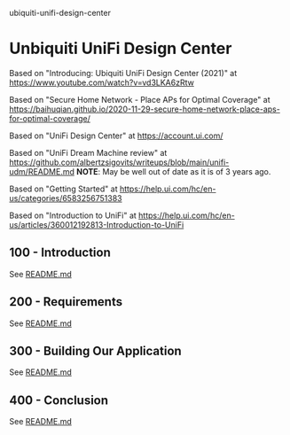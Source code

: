 ubiquiti-unifi-design-center
# Unbiquiti UniFi Design Center

Based on "Introducing: Ubiquiti UniFi Design Center (2021)" at https://www.youtube.com/watch?v=vd3LKA6zRtw

Based on "Secure Home Network - Place APs for Optimal Coverage" at https://baihuqian.github.io/2020-11-29-secure-home-network-place-aps-for-optimal-coverage/

Based on "UniFi Design Center" at https://account.ui.com/

Based on "UniFi Dream Machine review" at https://github.com/albertzsigovits/writeups/blob/main/unifi-udm/README.md **NOTE**: May be well out of date as it is of 3 years ago.

Based on "Getting Started" at https://help.ui.com/hc/en-us/categories/6583256751383

Based on "Introduction to UniFi" at https://help.ui.com/hc/en-us/articles/360012192813-Introduction-to-UniFi

## 100 - Introduction

See [README.md](./100/README.md)

## 200 - Requirements

See [README.md](./200/README.md)

## 300 - Building Our Application

See [README.md](./300/README.md)

## 400 - Conclusion

See [README.md](./400/README.md)
